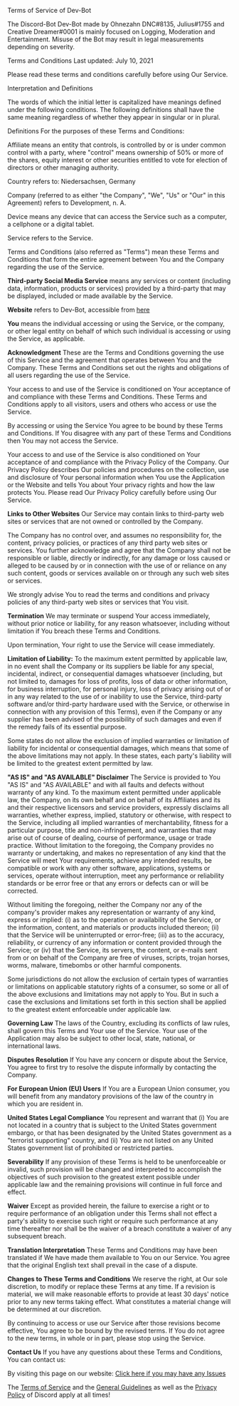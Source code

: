 Terms of Service of Dev-Bot


The Discord-Bot Dev-Bot made by Ohnezahn DNC#8135, Julius#1755 and Creative Dreamer#0001 is mainly focused on Logging, Moderation and Entertainment. Misuse of the Bot may result in legal measurements depending on severity.

Terms and Conditions
Last updated: July 10, 2021

Please read these terms and conditions carefully before using Our Service.

Interpretation and Definitions

The words of which the initial letter is capitalized have meanings defined under the following conditions. The following definitions shall have the same meaning regardless of whether they appear in singular or in plural.

Definitions
For the purposes of these Terms and Conditions:

Affiliate means an entity that controls, is controlled by or is under common control with a party, where "control" means ownership of 50% or more of the shares, equity interest or other securities entitled to vote for election of directors or other managing authority.

Country refers to: Niedersachsen, Germany

Company (referred to as either "the Company", "We", "Us" or "Our" in this Agreement) refers to Development, n. A.

Device means any device that can access the Service such as a computer, a cellphone or a digital tablet.

Service refers to the Service.

Terms and Conditions (also referred as "Terms") mean these Terms and Conditions that form the entire agreement between You and the Company regarding the use of the Service.

**Third-party Social Media Service** means any services or content (including data, information, products or services) provided by a third-party that may be displayed, included or made available by the Service.

**Website** refers to Dev-Bot, accessible from [here](https://github.com/Ohnezahn-DNC/Development/tree/main)

**You** means the individual accessing or using the Service, or the company, or other legal entity on behalf of which such individual is accessing or using the Service, as applicable.

**Acknowledgment**
These are the Terms and Conditions governing the use of this Service and the agreement that operates between You and the Company. These Terms and Conditions set out the rights and obligations of all users regarding the use of the Service.

Your access to and use of the Service is conditioned on Your acceptance of and compliance with these Terms and Conditions. These Terms and Conditions apply to all visitors, users and others who access or use the Service.

By accessing or using the Service You agree to be bound by these Terms and Conditions. If You disagree with any part of these Terms and Conditions then You may not access the Service.

Your access to and use of the Service is also conditioned on Your acceptance of and compliance with the Privacy Policy of the Company. Our Privacy Policy describes Our policies and procedures on the collection, use and disclosure of Your personal information when You use the Application or the Website and tells You about Your privacy rights and how the law protects You. Please read Our Privacy Policy carefully before using Our Service.

**Links to Other Websites**
Our Service may contain links to third-party web sites or services that are not owned or controlled by the Company.

The Company has no control over, and assumes no responsibility for, the content, privacy policies, or practices of any third party web sites or services. You further acknowledge and agree that the Company shall not be responsible or liable, directly or indirectly, for any damage or loss caused or alleged to be caused by or in connection with the use of or reliance on any such content, goods or services available on or through any such web sites or services.

We strongly advise You to read the terms and conditions and privacy policies of any third-party web sites or services that You visit.

**Termination**
We may terminate or suspend Your access immediately, without prior notice or liability, for any reason whatsoever, including without limitation if You breach these Terms and Conditions.

Upon termination, Your right to use the Service will cease immediately.

**Limitation of Liability:**
To the maximum extent permitted by applicable law, in no event shall the Company or its suppliers be liable for any special, incidental, indirect, or consequential damages whatsoever (including, but not limited to, damages for loss of profits, loss of data or other information, for business interruption, for personal injury, loss of privacy arising out of or in any way related to the use of or inability to use the Service, third-party software and/or third-party hardware used with the Service, or otherwise in connection with any provision of this Terms), even if the Company or any supplier has been advised of the possibility of such damages and even if the remedy fails of its essential purpose.

Some states do not allow the exclusion of implied warranties or limitation of liability for incidental or consequential damages, which means that some of the above limitations may not apply. In these states, each party's liability will be limited to the greatest extent permitted by law.

**"AS IS" and "AS AVAILABLE" Disclaimer**
The Service is provided to You "AS IS" and "AS AVAILABLE" and with all faults and defects without warranty of any kind. To the maximum extent permitted under applicable law, the Company, on its own behalf and on behalf of its Affiliates and its and their respective licensors and service providers, expressly disclaims all warranties, whether express, implied, statutory or otherwise, with respect to the Service, including all implied warranties of merchantability, fitness for a particular purpose, title and non-infringement, and warranties that may arise out of course of dealing, course of performance, usage or trade practice. Without limitation to the foregoing, the Company provides no warranty or undertaking, and makes no representation of any kind that the Service will meet Your requirements, achieve any intended results, be compatible or work with any other software, applications, systems or services, operate without interruption, meet any performance or reliability standards or be error free or that any errors or defects can or will be corrected.

Without limiting the foregoing, neither the Company nor any of the company's provider makes any representation or warranty of any kind, express or implied: (i) as to the operation or availability of the Service, or the information, content, and materials or products included thereon; (ii) that the Service will be uninterrupted or error-free; (iii) as to the accuracy, reliability, or currency of any information or content provided through the Service; or (iv) that the Service, its servers, the content, or e-mails sent from or on behalf of the Company are free of viruses, scripts, trojan horses, worms, malware, timebombs or other harmful components.

Some jurisdictions do not allow the exclusion of certain types of warranties or limitations on applicable statutory rights of a consumer, so some or all of the above exclusions and limitations may not apply to You. But in such a case the exclusions and limitations set forth in this section shall be applied to the greatest extent enforceable under applicable law.

**Governing Law**
The laws of the Country, excluding its conflicts of law rules, shall govern this Terms and Your use of the Service. Your use of the Application may also be subject to other local, state, national, or international laws.

**Disputes Resolution**
If You have any concern or dispute about the Service, You agree to first try to resolve the dispute informally by contacting the Company.

**For European Union (EU) Users**
If You are a European Union consumer, you will benefit from any mandatory provisions of the law of the country in which you are resident in.

**United States Legal Compliance**
You represent and warrant that (i) You are not located in a country that is subject to the United States government embargo, or that has been designated by the United States government as a "terrorist supporting" country, and (ii) You are not listed on any United States government list of prohibited or restricted parties.

**Severability**
If any provision of these Terms is held to be unenforceable or invalid, such provision will be changed and interpreted to accomplish the objectives of such provision to the greatest extent possible under applicable law and the remaining provisions will continue in full force and effect.

**Waiver**
Except as provided herein, the failure to exercise a right or to require performance of an obligation under this Terms shall not effect a party's ability to exercise such right or require such performance at any time thereafter nor shall be the waiver of a breach constitute a waiver of any subsequent breach.

**Translation Interpretation**
These Terms and Conditions may have been translated if We have made them available to You on our Service. You agree that the original English text shall prevail in the case of a dispute.

**Changes to These Terms and Conditions**
We reserve the right, at Our sole discretion, to modify or replace these Terms at any time. If a revision is material, we will make reasonable efforts to provide at least 30 days' notice prior to any new terms taking effect. What constitutes a material change will be determined at our discretion.

By continuing to access or use our Service after those revisions become effective, You agree to be bound by the revised terms. If You do not agree to the new terms, in whole or in part, please stop using the Service.

**Contact Us**
If you have any questions about these Terms and Conditions, You can contact us:

By visiting this page on our website: [Click here if you may have any Issues](https://github.com/Ohnezahn-DNC/Development/issues)

The [Terms of Service](https://discord.com/terms) and the [General Guidelines](https://discord.com/guidelines) as well as the [Privacy Policy](https://discord.com/privacy) of Discord apply at all times!
